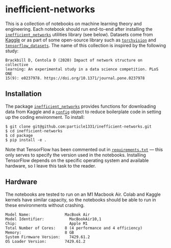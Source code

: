# inefficient-networks

This is a collection of notebooks on machine learning theory and engineering. 
Each notebook should run end-to-end after installing the [`inefficient_networks`](https://github.com/particle1331/inefficient-networks/tree/dev/package) utilities library (see below).
Datasets come from [Kaggle](https://www.kaggle.com/) or as part of some open-source library such as
[`torchvision`](https://pytorch.org/vision/stable/index.html) and [`tensorflow_datasets`](https://www.tensorflow.org/datasets). The name of this collection is inspired by the following study:


```
Brackbill D, Centola D (2020) Impact of network structure on collective 
learning: An experimental study in a data science competition. PLoS ONE 
15(9): e0237978. https://doi.org/10.1371/journal.pone.0237978
```


## Installation

The package [`inefficient_networks`](https://github.com/particle1331/inefficient-networks/tree/dev/package) provides functions for downloading data from Kaggle and a [`config`](https://github.com/particle1331/inefficient-networks/blob/dev/package/inefficient_networks/config.py) object to reduce boilerplate code in setting up the coding environment. 
To install:

```
$ git clone git@github.com:particle1331/inefficient-networks.git
$ cd inefficient-networks
$ cd package
$ pip install -e .
```

Note that TensorFlow has been commented out in [`requirements.txt`](https://github.com/particle1331/inefficient-networks/blob/dev/package/requirements/requirements.txt) &mdash; this only serves to specify the version used in the notebooks. Installing TensorFlow depends on the specific operating system and available 
hardware, so I leave this task to the reader.

## Hardware

The notebooks are tested to run on an M1 Macbook Air. Colab and Kaggle kernels have similar capacity, so the notebooks should be able to run in these environments without crashing.

```
Model Name:	              MacBook Air
Model Identifier:	        MacBookAir10,1
Chip:	                    Apple M1
Total Number of Cores:	  8 (4 performance and 4 efficiency)
Memory:	                  8 GB
System Firmware Version:	7429.61.2
OS Loader Version:	      7429.61.2
```
